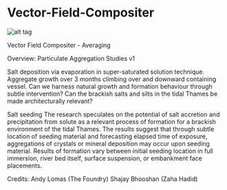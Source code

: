Vector-Field-Compositer
=======================

![alt tag](http://www.henrydavidlouth.com/wp-content/uploads/2014/03/frame_02800-WEB-SLIDER1.png)

Vector Field Compositer - Averaging

Overview:
Particulate Aggregation Studies v1

Salt deposition via evaporation in super-saturated solution
technique. Aggregate growth over 3 months climbing over and
downward containing vessel.
Can we harness natural growth and formation behaviour
through subtle intervention?
Can the brackish salts and silts in the tidal Thames be made
architecturally relevant?

Salt seeding
The research speculates on the potential of salt accretion and
precipitation from solute as a relevant process of formation
for a brackish environment of the tidal Thames. The results
suggest that through subtle location of seeding material and
forecasting elapsed time of exposure, aggregations of crystals
or mineral deposition may occur upon seeding material.
Results of formation vary between initial seeding location
in full immersion, river bed itself, surface suspension, or
embankment face placements.


Credits:
Andy Lomas (The Foundry)
Shajay Bhooshan (Zaha Hadid)






